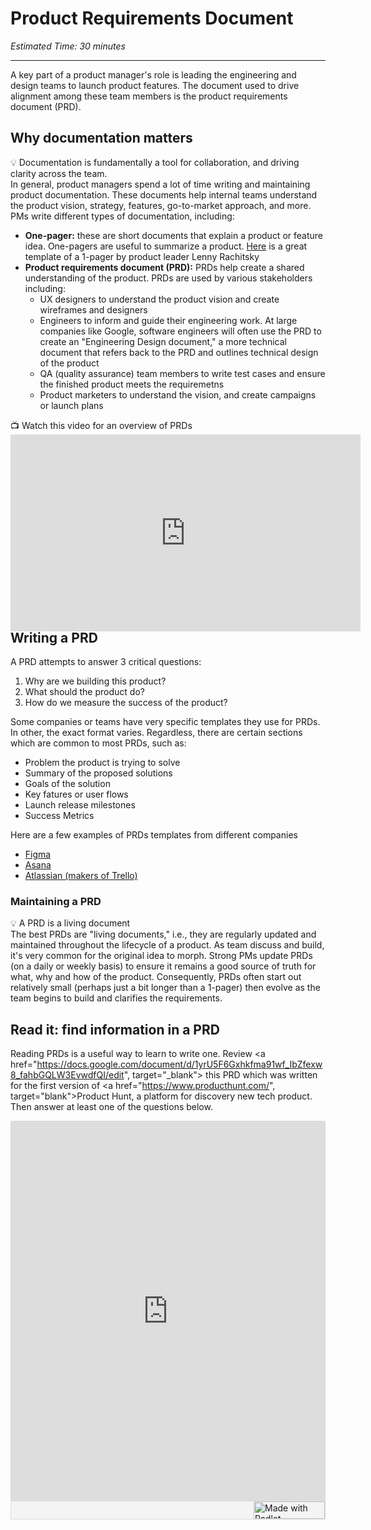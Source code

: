 # Product Requirements Document

*Estimated Time: 30 minutes*

---

A key part of a product manager's role is leading the engineering and design teams to launch product features. The document used to drive alignment among these team members is the product requirements document (PRD). 

## Why documentation matters
<aside>
  💡 Documentation is fundamentally a tool for collaboration, and driving clarity across the team. 
  </aside>
In general, product managers spend a lot of time writing and maintaining product documentation. These documents help internal teams understand the product vision, strategy, features, go-to-market approach, and more. PMs write different types of documentation, including:

- **One-pager:** these are short documents that explain a product or feature idea. One-pagers are useful to summarize a product. <a href="https://docs.google.com/document/d/1541V32QgSwyCFWxtiMIThn-6n-2s7fVWztEWVa970uo/edit" target="_blank">Here</a> is a great template of a 1-pager by product leader Lenny Rachitsky
- **Product requirements document (PRD):** PRDs help create a shared understanding of the product. PRDs are used by various stakeholders including: 
    - UX designers to understand the product vision and create wireframes and designers
    - Engineers to inform and guide their engineering work. At large companies like Google, software engineers will often use the PRD to create an "Engineering Design document," a more technical document that refers back to the PRD and outlines technical design of the product
  - QA (quality assurance) team members to write test cases and ensure the finished product meets the requiremetns
  - Product marketers to understand the vision, and create campaigns or launch plans


<aside> 
  📺 Watch this video for an overview of PRDs
</aside>
<div style="position: relative; padding-bottom: 56.25%; height: 0;">
  <iframe width="560" height="315" src="https://www.youtube.com/embed/W7ShrFjd5B4" title="YouTube video player" frameborder="0" allow="accelerometer; autoplay; clipboard-write; encrypted-media; gyroscope; picture-in-picture; web-share" allowfullscreen></iframe>
</div>


## Writing a PRD
A PRD attempts to answer 3 critical questions:
1. Why are we building this product?
2. What should the product do?
3. How do we measure the success of the product? 

Some companies or teams have very specific templates they use for PRDs. In other, the exact format varies. Regardless, there are certain sections which are common to most PRDs, such as:
- Problem the product is trying to solve
- Summary of the proposed solutions
- Goals of the solution
- Key fatures or user flows
- Launch release milestones
- Success Metrics

Here are a few examples of PRDs templates from different companies
- <a href="https://coda.io/@yuhki/figmas-approach-to-product-requirement-docs/prd-name-of-project-1" target="_blank">Figma</a>
- <a href="https://docs.google.com/document/d/1W46cmPfPwXIIH2mNNbbQ5EdjnhQFqGxGhT5iAijmJjc/edit#heading=h.cqt1a4hrfy8u" target="_blank"> Asana</a>
- <a href="https://coda.io/@yuhki/figmas-approach-to-product-requirement-docs/prd-name-of-project-1" target="_blank">Atlassian (makers of Trello)</a>
  


### Maintaining a PRD
<aside> 💡 A PRD is a living document
  </aside>
The best PRDs are "living documents," i.e., they are regularly updated and maintained throughout the lifecycle of a product. As team discuss and build, it's very common for the original idea to morph. Strong PMs update PRDs (on a daily or weekly basis) to ensure it remains a good source of truth for what, why and how of the product. Consequently, PRDs often start out relatively small (perhaps just a bit longer than a 1-pager) then evolve as the team begins to build and clarifies the requirements. 

## Read it: find information in a PRD
 <aside>
 </aside>
 
 Reading PRDs is a useful way to learn to write one. Review <a href="https://docs.google.com/document/d/1yrU5F6Gxhkfma91wf_IbZfexw8_fahbGQLW3EvwdfQI/edit", target="_blank"> this PRD</a> which was written for the first version of <a href="https://www.producthunt.com/", target="blank">Product Hunt</a>, a platform for discovery new tech product. Then  answer at least one of the questions below. 
 
 <div class="padlet-embed" style="border:1px solid rgba(0,0,0,0.1);border-radius:2px;box-sizing:border-box;overflow:hidden;position:relative;width:100%;background:#F4F4F4"><p style="padding:0;margin:0"><iframe src="https://padlet.com/embed/hipmsww6er6ko497" frameborder="0" allow="camera;microphone;geolocation" style="width:100%;height:608px;display:block;padding:0;margin:0"></iframe></p><div style="display:flex;align-items:center;justify-content:end;margin:0;height:28px"><a href="https://padlet.com?ref=embed" style="display:block;flex-grow:0;margin:0;border:none;padding:0;text-decoration:none" target="_blank"><div style="display:flex;align-items:center;"><img src="https://padlet.net/embeds/made_with_padlet_2022.png" width="114" height="28" style="padding:0;margin:0;background:0 0;border:none;box-shadow:none" alt="Made with Padlet"></div></a></div></div>

